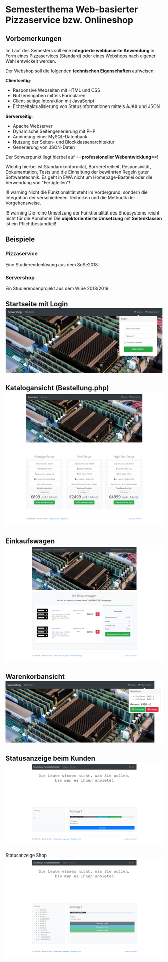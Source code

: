 # Semesterthema Web-basierter Pizzaservice bzw. Onlineshop


## Vorbemerkungen

Im Lauf des Semesters soll eine **integrierte webbasierte Anwendung** in Form eines Pizzaservices (Standard) oder eines Webshops nach eigener Wahl entwickelt werden.

Der Webshop soll die folgenden **technischen Eigenschaften** aufweisen:

**Clientseitig**:

- Responsive Webseiten mit HTML und CSS
- Nutzereingaben mittels Formularen
- Client-seitige Interaktion mit JavaScript
- Echtzeitaktualisierung von Statusinformationen mittels AJAX und JSON

**Serverseitig**:

- Apache Webserver
- Dynamische Seitengenerierung mit PHP
- Anbindung einer MySQL-Datenbank
- Nutzung der Seiten- und Blockklassenarchitektur
- Generierung von JSON-Daten

Der Schwerpunkt liegt hierbei auf ==**professioneller Webentwicklung**==!

Wichtig hierbei ist Standardkonformität, Barrierefreiheit, Responsivität, Dokumentation, Tests und die Einhaltung der bewährten Regeln guter Softwaretechnik. 
Es geht in EWA nicht um Homepage-Bastelei oder die Verwendung von "Fertigteilen"!

!!! warning
    Nicht die Funktionalität steht im Vordergrund, sondern die Integration der verschiedenen Techniken und die Methodik der Vorgehensweise.

!!! warning
    Die reine Umsetzung der Funktionalität des Shopsystems reicht nicht für die Abnahme! Die **objektorientierte Umsetzung** mit **Seitenklassen** ist ein Pflichtbestandteil!


## Beispiele

### Pizzaservice

Eine Studierendenlösung aus dem SoSe2018


### Servershop

Ein Studierendenprojekt aus dem WiSe 2018/2019

Startseite mit Login
![](./figures/servershop/login.png)
---
Katalogansicht (Bestellung.php)
![](./figures/servershop/katalog.png)
---
Einkaufswagen
![](./figures/servershop/einkaufswagen.png)
---
Warenkorbansicht
![](./figures/servershop/warenkorb.png)
---
Statusanzeige beim Kunden
![](./figures/servershop/status.png)
---
Statusanzeige Shop
![](./figures/servershop/status2.png)

